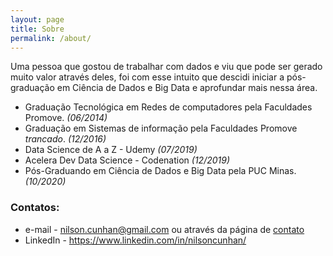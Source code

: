 ```yaml
---
layout: page
title: Sobre
permalink: /about/
---
```


Uma pessoa que gostou de trabalhar com dados e viu que pode ser gerado muito valor através deles, foi com esse intuito que descidi iniciar a pós-graduação em Ciência de Dados e Big Data e aprofundar mais nessa área.

* Graduação Tecnológica em Redes de computadores pela Faculdades Promove. _(06/2014)_
* Graduação em Sistemas de informação pela Faculdades Promove *trancado*. _(12/2016)_
* Data Science de A a Z - Udemy _(07/2019)_
* Acelera Dev Data Science - Codenation _(12/2019)_
* Pós-Graduando em Ciência de Dados e Big Data pela PUC Minas. _(10/2020)_

### Contatos:
* e-mail - [nilson.cunhan@gmail.com](mailto:nilson.cunhan@gmail.com) ou através da página de [contato](https://nilsoncunha.github.io/portfolioweb/contact/)
* LinkedIn - https://www.linkedin.com/in/nilsoncunhan/
